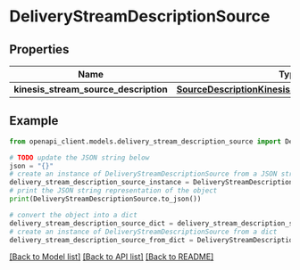 # DeliveryStreamDescriptionSource


## Properties

Name | Type | Description | Notes
------------ | ------------- | ------------- | -------------
**kinesis_stream_source_description** | [**SourceDescriptionKinesisStreamSourceDescription**](SourceDescriptionKinesisStreamSourceDescription.md) |  | [optional] 

## Example

```python
from openapi_client.models.delivery_stream_description_source import DeliveryStreamDescriptionSource

# TODO update the JSON string below
json = "{}"
# create an instance of DeliveryStreamDescriptionSource from a JSON string
delivery_stream_description_source_instance = DeliveryStreamDescriptionSource.from_json(json)
# print the JSON string representation of the object
print(DeliveryStreamDescriptionSource.to_json())

# convert the object into a dict
delivery_stream_description_source_dict = delivery_stream_description_source_instance.to_dict()
# create an instance of DeliveryStreamDescriptionSource from a dict
delivery_stream_description_source_from_dict = DeliveryStreamDescriptionSource.from_dict(delivery_stream_description_source_dict)
```
[[Back to Model list]](../README.md#documentation-for-models) [[Back to API list]](../README.md#documentation-for-api-endpoints) [[Back to README]](../README.md)


